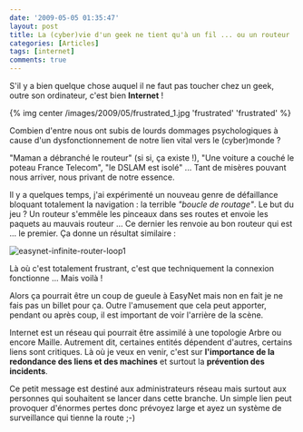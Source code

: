 ```yaml
---
date: '2009-05-05 01:35:47'
layout: post
title: La (cyber)vie d'un geek ne tient qu'à un fil ... ou un routeur
categories: [Articles]
tags: [internet]
comments: true
---
```


S'il y a bien quelque chose auquel il ne faut pas toucher chez un geek, outre son ordinateur, c'est bien **Internet** !

{% img center /images/2009/05/frustrated_1.jpg 'frustrated' 'frustrated' %}

Combien d'entre nous ont subis de lourds dommages psychologiques à cause d'un dysfonctionnement de notre lien vital vers le (cyber)monde ?

"Maman a débranché le routeur" (si si, ça existe !), "Une voiture a couché le poteau France Telecom", "le DSLAM est isolé" ... Tant de misères pouvant nous arriver, nous privant de notre essence.

Il y a quelques temps, j'ai expérimenté un nouveau genre de défaillance bloquant totalement la navigation : la terrible _"boucle de routage"_. Le but du jeu ? Un routeur s'emmêle les pinceaux dans ses routes et envoie les paquets au mauvais routeur ... Ce dernier les renvoie au bon routeur qui est ... le premier. Ça donne un résultat similaire :

![easynet-infinite-router-loop1](/images/2009/05/easynet-infinite-router-loop1.jpg)

Là où c'est totalement frustrant, c'est que techniquement la connexion fonctionne ... Mais voilà !

Alors ça pourrait être un coup de gueule à EasyNet mais non en fait je ne fais pas un billet pour ça. Outre l'amusement que cela peut apporter, pendant ou après coup, il est important de voir l'arrière de la scène.

Internet est un réseau qui pourrait être assimilé à une topologie Arbre ou encore Maille. Autrement dit, certaines entités dépendent d'autres, certains liens sont critiques. Là où je veux en venir, c'est sur **l'importance de la redondance des liens et des machines** et surtout la **prévention des incidents**.

Ce petit message est destiné aux administrateurs réseau mais surtout aux personnes qui souhaitent se lancer dans cette branche. Un simple lien peut provoquer d'énormes pertes donc prévoyez large et ayez un système de surveillance qui tienne la route ;-)
